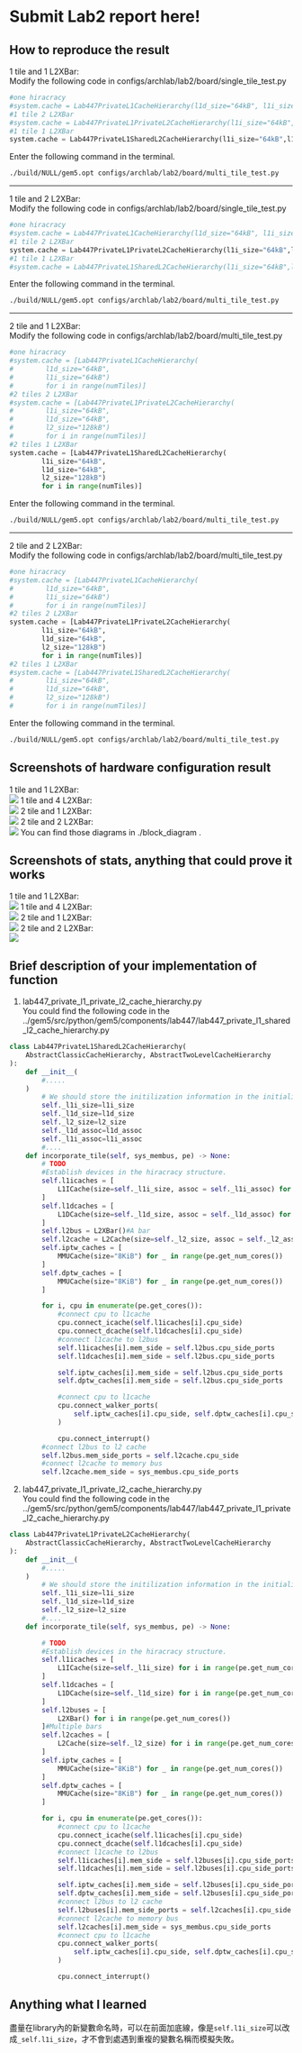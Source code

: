 # Submit Lab2 report here!
## How to reproduce the result
1 tile and 1 L2XBar:  
Modify the following code in configs/archlab/lab2/board/single_tile_test.py
```python
#one hiracracy
#system.cache = Lab447PrivateL1CacheHierarchy(l1d_size="64kB", l1i_size="64kB")
#1 tile 2 L2XBar
#system.cache = Lab447PrivateL1PrivateL2CacheHierarchy(l1i_size="64kB",l1d_size="64kB",l2_size="128kB")
#1 tile 1 L2XBar
system.cache = Lab447PrivateL1SharedL2CacheHierarchy(l1i_size="64kB",l1d_size="64kB",l2_size="128kB")
```
Enter the following command in the terminal.
```bash
./build/NULL/gem5.opt configs/archlab/lab2/board/multi_tile_test.py
```
---
1 tile and 2 L2XBar:  
Modify the following code in configs/archlab/lab2/board/single_tile_test.py
```python
#one hiracracy
#system.cache = Lab447PrivateL1CacheHierarchy(l1d_size="64kB", l1i_size="64kB")
#1 tile 2 L2XBar
system.cache = Lab447PrivateL1PrivateL2CacheHierarchy(l1i_size="64kB",l1d_size="64kB",l2_size="128kB")
#1 tile 1 L2XBar
#system.cache = Lab447PrivateL1SharedL2CacheHierarchy(l1i_size="64kB",l1d_size="64kB",l2_size="128kB")
```
Enter the following command in the terminal.
```bash
./build/NULL/gem5.opt configs/archlab/lab2/board/multi_tile_test.py
```
---
2 tile and 1 L2XBar:  
Modify the following code in configs/archlab/lab2/board/multi_tile_test.py
```python
#one hiracracy
#system.cache = [Lab447PrivateL1CacheHierarchy(
#        l1d_size="64kB",
#        l1i_size="64kB")
#        for i in range(numTiles)]
#2 tiles 2 L2XBar
#system.cache = [Lab447PrivateL1PrivateL2CacheHierarchy(
#        l1i_size="64kB",
#        l1d_size="64kB",
#        l2_size="128kB")
#        for i in range(numTiles)]
#2 tiles 1 L2XBar
system.cache = [Lab447PrivateL1SharedL2CacheHierarchy(
        l1i_size="64kB",
        l1d_size="64kB",
        l2_size="128kB")
        for i in range(numTiles)]
```
Enter the following command in the terminal.
```bash
./build/NULL/gem5.opt configs/archlab/lab2/board/multi_tile_test.py
```
---
2 tile and 2 L2XBar:  
Modify the following code in configs/archlab/lab2/board/multi_tile_test.py
```python
#one hiracracy
#system.cache = [Lab447PrivateL1CacheHierarchy(
#        l1d_size="64kB",
#        l1i_size="64kB")
#        for i in range(numTiles)]
#2 tiles 2 L2XBar
system.cache = [Lab447PrivateL1PrivateL2CacheHierarchy(
        l1i_size="64kB",
        l1d_size="64kB",
        l2_size="128kB")
        for i in range(numTiles)]
#2 tiles 1 L2XBar
#system.cache = [Lab447PrivateL1SharedL2CacheHierarchy(
#        l1i_size="64kB",
#        l1d_size="64kB",
#        l2_size="128kB")
#        for i in range(numTiles)]
```
Enter the following command in the terminal.
```bash
./build/NULL/gem5.opt configs/archlab/lab2/board/multi_tile_test.py
```
## Screenshots of hardware configuration result
1 tile and 1 L2XBar:  
<img src="https://i.imgur.com/2XeGywa.png">
1 tile and 4 L2XBar:  
<img src="https://i.imgur.com/eXNSUrB.png">
2 tile and 1 L2XBar:  
<img src="https://i.imgur.com/LqAK6qd.png">
2 tile and 2 L2XBar:  
<img src="https://i.imgur.com/z4bS4Us.png">
You can find those diagrams in ./block_diagram .

## Screenshots of stats, anything that could prove it works 
1 tile and 1 L2XBar:  
<img src="https://i.imgur.com/jIo2Lw0.png">
1 tile and 4 L2XBar:  
<img src="https://i.imgur.com/LW5LbXB.png">
2 tile and 1 L2XBar:  
<img src="https://i.imgur.com/WUfDMpf.png">
2 tile and 2 L2XBar:  
<img src="https://i.imgur.com/6152kyc.png">

## Brief description of your implementation of function

1. lab447_private_l1_private_l2_cache_hierarchy.py   
You could find the following code in the ../gem5/src/python/gem5/components/lab447/lab447_private_l1_shared_l2_cache_hierarchy.py  
```python
class Lab447PrivateL1SharedL2CacheHierarchy(
    AbstractClassicCacheHierarchy, AbstractTwoLevelCacheHierarchy
):
    def __init__(
        #.....
    )
        # We should store the initilization information in the initializer.
        self._l1i_size=l1i_size
        self._l1d_size=l1d_size
        self._l2_size=l2_size
        self._l1d_assoc=l1d_assoc
        self._l1i_assoc=l1i_assoc
        #....
    def incorporate_tile(self, sys_membus, pe) -> None:
        # TODO
        #Establish devices in the hiracracy structure.
        self.l1icaches = [
            L1ICache(size=self._l1i_size, assoc = self._l1i_assoc) for i in range(pe.get_num_cores())
        ]
        self.l1dcaches = [
            L1DCache(size=self._l1d_size, assoc = self._l1d_assoc) for i in range(pe.get_num_cores())
        ]
        self.l2bus = L2XBar()#A bar
        self.l2cache = L2Cache(size=self._l2_size, assoc = self._l2_assoc)
        self.iptw_caches = [
            MMUCache(size="8KiB") for _ in range(pe.get_num_cores())
        ]
        self.dptw_caches = [
            MMUCache(size="8KiB") for _ in range(pe.get_num_cores())
        ]

        for i, cpu in enumerate(pe.get_cores()):
            #connect cpu to l1cache
            cpu.connect_icache(self.l1icaches[i].cpu_side)
            cpu.connect_dcache(self.l1dcaches[i].cpu_side)
            #connect l1cache to l2bus
            self.l1icaches[i].mem_side = self.l2bus.cpu_side_ports
            self.l1dcaches[i].mem_side = self.l2bus.cpu_side_ports

            self.iptw_caches[i].mem_side = self.l2bus.cpu_side_ports
            self.dptw_caches[i].mem_side = self.l2bus.cpu_side_ports

            #connect cpu to l1cache
            cpu.connect_walker_ports(
                self.iptw_caches[i].cpu_side, self.dptw_caches[i].cpu_side
            )

            cpu.connect_interrupt()
        #connect l2bus to l2 cache
        self.l2bus.mem_side_ports = self.l2cache.cpu_side
        #connect l2cache to memory bus
        self.l2cache.mem_side = sys_membus.cpu_side_ports
```

2. lab447_private_l1_private_l2_cache_hierarchy.py   
You could find the following code in the ../gem5/src/python/gem5/components/lab447/lab447_private_l1_private_l2_cache_hierarchy.py  
```python
class Lab447PrivateL1PrivateL2CacheHierarchy(
    AbstractClassicCacheHierarchy, AbstractTwoLevelCacheHierarchy
):
    def __init__(
        #.....
    )
        # We should store the initilization information in the initializer.
        self._l1i_size=l1i_size
        self._l1d_size=l1d_size
        self._l2_size=l2_size
        #....
    def incorporate_tile(self, sys_membus, pe) -> None:

        # TODO
        #Establish devices in the hiracracy structure.
        self.l1icaches = [
            L1ICache(size=self._l1i_size) for i in range(pe.get_num_cores())
        ]
        self.l1dcaches = [
            L1DCache(size=self._l1d_size) for i in range(pe.get_num_cores())
        ]
        self.l2buses = [
            L2XBar() for i in range(pe.get_num_cores())
        ]#Multiple bars
        self.l2caches = [
            L2Cache(size=self._l2_size) for i in range(pe.get_num_cores())
        ]
        self.iptw_caches = [
            MMUCache(size="8KiB") for _ in range(pe.get_num_cores())
        ]
        self.dptw_caches = [
            MMUCache(size="8KiB") for _ in range(pe.get_num_cores())
        ]

        for i, cpu in enumerate(pe.get_cores()):
            #connect cpu to l1cache
            cpu.connect_icache(self.l1icaches[i].cpu_side)
            cpu.connect_dcache(self.l1dcaches[i].cpu_side)
            #connect l1cache to l2bus
            self.l1icaches[i].mem_side = self.l2buses[i].cpu_side_ports
            self.l1dcaches[i].mem_side = self.l2buses[i].cpu_side_ports

            self.iptw_caches[i].mem_side = self.l2buses[i].cpu_side_ports
            self.dptw_caches[i].mem_side = self.l2buses[i].cpu_side_ports
            #connect l2bus to l2 cache
            self.l2buses[i].mem_side_ports = self.l2caches[i].cpu_side
            #connect l2cache to memory bus
            self.l2caches[i].mem_side = sys_membus.cpu_side_ports
            #connect cpu to l1cache
            cpu.connect_walker_ports(
                self.iptw_caches[i].cpu_side, self.dptw_caches[i].cpu_side
            )

            cpu.connect_interrupt()
```

## Anything what I learned
盡量在library內的新變數命名時，可以在前面加底線，像是```self.l1i_size```可以改成```_self.l1i_size```，才不會到處遇到重複的變數名稱而模擬失敗。